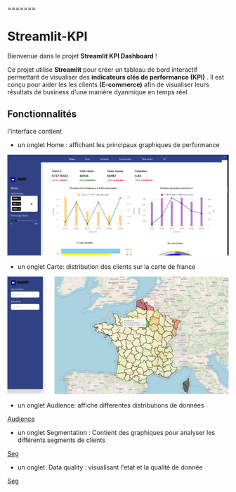 =======
# Streamlit-KPI


Bienvenue dans le projet **Streamlit KPI Dashboard** !

Ce projet utilise **Streamlit** pour créer un tableau de bord interactif permettant de visualiser des **indicateurs clés de performance (KPI)** . Il est conçu pour aider les les clients **(E-commerce)** afin de visualiser leurs résultats de business d'une maniére dyanmique en temps réel .

## Fonctionnalités

l'interface contient 

- un onglet Home :  affichant les principaux graphiques de performance


![Aperçu de l'interface](Images/stramlitHome.PNG)

- un onglet Carte: distribution des clients sur la carte de france

![Carte](Images/carte.png)

- un onglet Audience: affiche  differentes distributions de données

[Audience](Images/audeince1.PNG)

- un onglet Segmentation : Contient des graphiques pour analyser les différents segments de clients

[Seg](Images/seg3.png)

- un onglet: Data quality : visualisant l'etat et la qualité de donnée 

[Seg](Images/Dataquality1.png)

